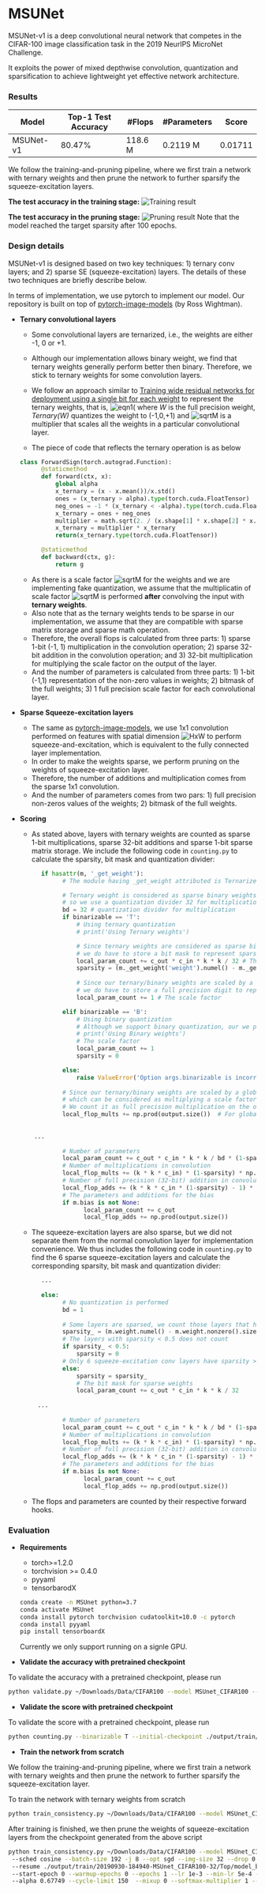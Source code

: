 # MSUNet
MSUNet-v1 is a deep convolutional neural network that competes in the CIFAR-100 image classification task in the 2019 NeurIPS MicroNet Challenge. 

It exploits the power of mixed depthwise convolution, quantization and sparsification to achieve lightweight yet effective network architecture.

### Results

|Model | Top-1 Test Accuracy | #Flops | #Parameters| Score|
|---|---|---|---|---|
|MSUNet-v1| 80.47%| 118.6 M| 0.2119 M|0.01711|


We follow the training-and-pruning pipeline, where we first train a network with ternary weights and then prune the network to further sparsify the squeeze-excitation layers.
 
**The test accuracy in the training stage:**
![Training result](images/training.png "Training result")

**The test accuracy in the pruning stage:**
![Pruning result](images/pruning.png "Pruning result")
Note that the model reached the target sparsity after 100 epochs.

### Design details

MSUNet-v1 is designed based on two key techniques: 1) ternary conv layers; and 2) sparse SE (squeeze-excitation) layers.
The details of these two techniques are briefly describe below. 

In terms of implementation, we use pytorch to implement our model. Our repository is built on top of [pytorch-image-models](https://github.com/rwightman/pytorch-image-models) (by Ross Wightman).

* **Ternary convolutional layers**

    * Some convolutional layers are ternarized, i.e., the weights are either -1, 0 or +1. 
    * Although our implementation allows binary weight, we find that ternary weights generally perform better then binary. Therefore, we stick to ternary weights for some convolution layers.
    * We follow an approach similar to [Training wide residual networks for deployment using a single bit for each weight](https://arxiv.org/abs/1802.08530) to represent the ternary weights, that is, 
    ![eqn1](images/eqn1.gif)( where *W* is the full precision weight, *Ternary(W)* quantizes the weight to (-1,0,+1) and ![sqrtM](images/eqn2.gif) is a multiplier that scales all the weights in a particular convolutional layer. 
    
    * The piece of code that reflects the ternary operation is as below 
    ```python
    class ForwardSign(torch.autograd.Function):
          @staticmethod
          def forward(ctx, x):
              global alpha
              x_ternary = (x - x.mean())/x.std()
              ones = (x_ternary > alpha).type(torch.cuda.FloatTensor)
              neg_ones = -1 * (x_ternary < -alpha).type(torch.cuda.FloatTensor)
              x_ternary = ones + neg_ones
              multiplier = math.sqrt(2. / (x.shape[1] * x.shape[2] * x.shape[3]) * x_ternary.numel() / x_ternary.nonzero().size(0) )
              x_ternary = multiplier * x_ternary
              return(x_ternary.type(torch.cuda.FloatTensor))

          @staticmethod
          def backward(ctx, g):
              return g
    ```
    * As there is a scale factor ![sqrtM](images/eqn2.gif) for the weights and we are implementing fake quantization, we assume that the multiplicatin of scale factor ![sqrtM](images/eqn2.gif) is performed **after** convolving the input with **ternary weights**. 
    * Also note that as the ternary weights tends to be sparse in our implementation, we assume that they are compatible with sparse matrix storage and sparse math operation.
    * Therefore, the overall flops is calculated from three parts: 1) sparse 1-bit (-1, 1) multiplication in the convolution operation; 2) sparse 32-bit addition in the convolution operation; and 3) 32-bit multiplication for multiplying the scale factor on the output of the layer.
    * And the number of parameters is calculated from three parts: 1) 1-bit (-1,1) representation of the non-zero values in weights; 2) bitmask of the full weights; 3) 1 full precision scale factor for each convolutional layer.
 
* **Sparse Squeeze-excitation layers**
    * The same as [pytorch-image-models](https://github.com/rwightman/pytorch-image-models), we use 1x1 convolution performed on features with spatial dimension ![HxW](images/eqn3.gif) to perform squeeze-and-excitation, which is equivalent to the fully connected layer implementation.
    * In order to make the weights sparse, we perform pruning on the weights of squeeze-excitation layer.
    * Therefore, the number of additions and multiplication comes from the sparse 1x1 convolution.
    * And the number of parameters comes from two pars: 1) full precision non-zeros values of the weights; 2) bitmask of the full weights.
    
* **Scoring**
    * As stated above, layers with ternary weights are counted as sparse 1-bit multiplications, sparse 32-bit additions and sparse 1-bit sparse matrix storage. We include the following code in `counting.py` to calculate the sparsity, bit mask and quantization divider:
    ```python
          if hasattr(m, '_get_weight'):
                # The module having _get_weight attributed is Ternarized.

                # Ternary weight is considered as sparse binary weights,
                # so we use a quantization divider 32 for multiplication and storage.
                bd = 32 # quantization divider for multiplication
                if binarizable == 'T':
                    # Using ternary quantization
                    # print('Using Ternary weights')

                    # Since ternary weights are considered as sparse binary weights,
                    # we do have to store a bit mask to represent sparsity.
                    local_param_count += c_out * c_in * k * k / 32 # The bit mask
                    sparsity = (m._get_weight('weight').numel() - m._get_weight('weight').nonzero().size(0)) / m._get_weight('weight').numel()
          
                    # Since our ternary/binary weights are scaled by a global factor in each layer,
                    # we do have to store a full precision digit to represent it.
                    local_param_count += 1 # The scale factor

                elif binarizable == 'B':
                    # Using binary quantization
                    # Although we support binary quantization, our we prefer to use ternary quantization.
                    # print('Using Binary weights')
                    # The scale factor
                    local_param_count += 1
                    sparsity = 0

                else:
                    raise ValueError('Option args.binarizable is incorrect')
                
                # Since our ternary/binary weights are scaled by a global factor in each layer,
                # which can be considered as multiplying a scale factor on the output of the sparse binary convolution.
                # We count it as full precision multiplication on the output.
                local_flop_mults += np.prod(output.size())  # For globally *np.sqrt(sqrt(2/(F**2*C))
                
              
        ...
      
                # Number of parameters
                local_param_count += c_out * c_in * k * k / bd * (1-sparsity)
                # Number of multiplications in convolution
                local_flop_mults += (k * k * c_in) * (1-sparsity) * np.prod(output.size()) / bd
                # Number of full precision (32-bit) addition in convolution
                local_flop_adds += (k * k * c_in * (1-sparsity) - 1) * np.prod(output.size())
                # The parameters and additions for the bias
                if m.bias is not None:
                      local_param_count += c_out
                      local_flop_adds += np.prod(output.size())


    ```
    * The squeeze-excitation layers are also sparse, but we did not separate them from the normal convolution layer for implementation convenience. 
    We thus includes the following code in `counting.py` to find the 6 sparse squeeze-excitation layers and calculate the corresponding sparsity, bit mask and quantization divider:
    ```python
          ...
        
          else:
                # No quantization is performed
                bd = 1
              
                # Some layers are sparsed, we count those layers that have sparsity > 0.5
                sparsity_ = (m.weight.numel() - m.weight.nonzero().size(0)) / m.weight.numel()
                # The layers with sparsity < 0.5 does not count
                if sparsity_ < 0.5: 
                    sparsity = 0
                # Only 6 squeeze-excitation conv layers have sparsity > 0.5
                else: 
                    sparsity = sparsity_ 
                    # The bit mask for sparse weights
                    local_param_count += c_out * c_in * k * k / 32 
           
         ...
       
                # Number of parameters
                local_param_count += c_out * c_in * k * k / bd * (1-sparsity)
                # Number of multiplications in convolution
                local_flop_mults += (k * k * c_in) * (1-sparsity) * np.prod(output.size()) / bd
                # Number of full precision (32-bit) addition in convolution
                local_flop_adds += (k * k * c_in * (1-sparsity) - 1) * np.prod(output.size())
                # The parameters and additions for the bias
                if m.bias is not None:
                      local_param_count += c_out
                      local_flop_adds += np.prod(output.size())

    ```
    * The flops and parameters are counted by their respective forward hooks.

### Evaluation
* **Requirements**
    * torch>=1.2.0
    * torchvision >= 0.4.0
    * pyyaml
    * tensorbarodX
    ```bash
    conda create -n MSUnet python=3.7
    conda activate MSUnet
    conda install pytorch torchvision cudatoolkit=10.0 -c pytorch
    conda install pyyaml
    pip install tensorboardX
  
    ```
    Currently we only support running on a signle GPU.
    
* **Validate the accuracy with pretrained checkpoint**

To validate the accuracy with a pretrained checkpoint, please run
```bash
python validate.py ~/Downloads/Data/CIFAR100 --model MSUnet_CIFAR100 --num-classes 100 --batch-size 32 -j 8 --img-size 32 --binarizable T --alpha 0.67749 --initial-checkpoint ./output/train/20191001-213056-MSUnet_CIFAR100-32/Last/checkpoint-156.pth.tar
```
* **Validate the score with pretrained checkpoint**

To validate the score with a pretrained checkpoint, please run
```bash
python counting.py --binarizable T --initial-checkpoint ./output/train/20191001-213056-MSUnet_CIFAR100-32/Last/checkpoint-156.pth.tar

```
* **Train the network from scratch**

We follow the training-and-pruning pipeline, where we first train a network with ternary weights and then prune the network to further sparsify the squeeze-excitation layer. 

To train the network with ternary weights from scratch
```bash
python train_consistency.py ~/Downloads/Data/CIFAR100 --model MSUnet_CIFAR100 --num-classes 100 --lr 0.1 --epochs 910 --start-epoch 0 --sched step --decay-epochs 300 400 500 600 700 800 900 --decay-rate 0.25 --batch-size 64 -j 8 --opt sgd --warmup-epochs 5 --img-size 32 --drop 0.0 --binarizable T --mixup 1.0 --cutmix_prob 0.5 --softmax-multiplier 1.0 --no-prefetcher
```

After training is finished, we then prune the weights of squeeze-excitation layers from the checkpoint generated from the above script
```bash
python train_consistency.py ~/Downloads/Data/CIFAR100 --model MSUnet_CIFAR100 --num-classes 100 \ 
 --sched cosine --batch-size 192 -j 8 --opt sgd --img-size 32 --drop 0.0 --binarizable T \ 
 --resume ./output/train/20190930-184940-MSUnet_CIFAR100-32/Top/model_best.pth.tar \ 
 --start-epoch 0 --warmup-epochs 0 --epochs 1 --lr 1e-3 --min-lr 5e-4 --reset-lr-scheduler 1e-3 --decay-rate 1 \ 
 --alpha 0.67749 --cycle-limit 150  --mixup 0 --softmax-multiplier 1 --freeze-binary --clean-train --prune
```


